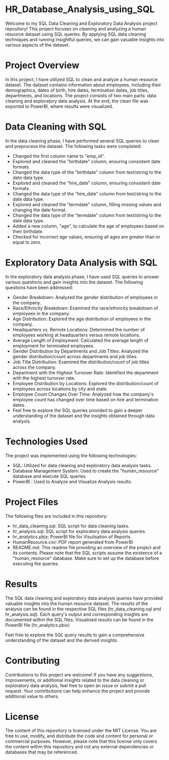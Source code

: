 # HR_Database_Analysis_using_SQL
Welcome to my SQL Data Cleaning and Exploratory Data Analysis project repository! This project focuses on cleaning and analyzing a human resource dataset using SQL queries. By applying SQL data cleaning techniques and running insightful queries, we can gain valuable insights into various aspects of the dataset.

# Project Overview
In this project, I have utilized SQL to clean and analyze a human resource dataset. The dataset contains information about employees, including their demographics, dates of birth, hire dates, termination dates, job titles, departments, and locations. The project consists of two main parts: data cleaning and exploratory data analysis. At the end, the clean file was exported to PowerBI, where results were visualized.

# Data Cleaning with SQL
In the data cleaning phase, I have performed several SQL queries to clean and preprocess the dataset. The following tasks were completed:

- Changed the first column name to "emp_id".
- Explored and cleaned the "birthdate" column, ensuring consistent date formats.
- Changed the data type of the "birthdate" column from text/string to the date data type.
- Explored and cleaned the "hire_date" column, ensuring consistent date formats.
- Changed the data type of the "hire_date" column from text/string to the date data type.
- Explored and cleaned the "termdate" column, filling missing values and changing the date format.
- Changed the data type of the "termdate" column from text/string to the date data type.
- Added a new column, "age", to calculate the age of employees based on their birthdate.
- Checked for incorrect age values, ensuring all ages are greater than or equal to zero.

# Exploratory Data Analysis with SQL
In the exploratory data analysis phase, I have used SQL queries to answer various questions and gain insights into the dataset. The following questions have been addressed:

- Gender Breakdown: Analyzed the gender distribution of employees in the company.
- Race/Ethnicity Breakdown: Examined the race/ethnicity breakdown of employees in the company.
- Age Distribution: Explored the age distribution of employees in the company.
- Headquarters vs. Remote Locations: Determined the number of employees working at headquarters versus remote locations.
- Average Length of Employment: Calculated the average length of employment for terminated employees.
- Gender Distribution by Departments and Job Titles: Analyzed the gender distribution/count across departments and job titles.
- Job Title Distribution: Examined the distribution/count of job titles across the company.
- Department with the Highest Turnover Rate: Identified the department with the highest turnover rate.
- Employee Distribution by Locations: Explored the distribution/count of employees across locations by city and state.
- Employee Count Changes Over Time: Analyzed how the company's employee count has changed over time based on hire and termination dates.
- Feel free to explore the SQL queries provided to gain a deeper understanding of the dataset and the insights obtained through data analysis.

# Technologies Used
The project was implemented using the following technologies:

- SQL: Utilized for data cleaning and exploratory data analysis tasks.
- Database Management System: Used to create the "human_resource" database and execute SQL queries.
- PowerBI : Used to Analyze and Visualize Analysis results.
# Project Files
The following files are included in this repository:

- hr_data_cleaning.sql: SQL script for data cleaning tasks.
- hr_analysis.sql: SQL script for exploratory data analysis queries.
- hr_analytics.pbix: PowerBI file for Visulisation of Reports.
- HumanResource.csv: PDF report generated from PowerBI
- README.md: This readme file providing an overview of the project and its contents.
Please note that the SQL scripts assume the existence of a "human_resource" database. Make sure to set up the database before executing the queries.

# Results
The SQL data cleaning and exploratory data analysis queries have provided valuable insights into the human resource dataset. The results of the analysis can be found in the respective SQL files (hr_data_cleaning.sql and hr_analysis.sql). Each query's output and corresponding insights are documented within the SQL files. Visualised results can be found in the PowerBI file (hr_analytics.pbix)

Feel free to explore the SQL query results to gain a comprehensive understanding of the dataset and the derived insights.

# Contributing
Contributions to this project are welcome! If you have any suggestions, improvements, or additional insights related to the data cleaning or exploratory data analysis, feel free to open an issue or submit a pull request. Your contributions can help enhance the project and provide additional value to others.

# License
The content of this repository is licensed under the MIT License. You are free to use, modify, and distribute the code and content for personal or commercial purposes. However, please note that this license only covers the content within this repository and not any external dependencies or databases that may be referenced.
